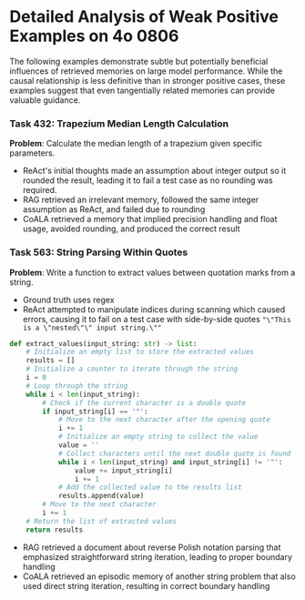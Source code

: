 # Detailed Analysis of Weak Positive Examples on 4o 0806

The following examples demonstrate subtle but potentially beneficial influences of retrieved memories on large model performance. While the causal relationship is less definitive than in stronger positive cases, these examples suggest that even tangentially related memories can provide valuable guidance.

### Task 432: Trapezium Median Length Calculation

**Problem**: Calculate the median length of a trapezium given specific parameters.

- ReAct's initial thoughts made an assumption about integer output so it rounded the result, leading it to fail a test case as no rounding was required.
- RAG retrieved an irrelevant memory, followed the same integer assumption as ReAct, and failed due to rounding
- CoALA retrieved a memory that implied precision handling and float usage, avoided rounding, and produced the correct result

### Task 563: String Parsing Within Quotes

**Problem**: Write a function to extract values between quotation marks from a string.

- Ground truth uses regex
- ReAct attempted to manipulate indices during scanning which caused errors, causing it to fail on a test case with side-by-side quotes `"\"This is a \"nested\"\" input string.\""`
```python
def extract_values(input_string: str) -> list:
    # Initialize an empty list to store the extracted values
    results = []
    # Initialize a counter to iterate through the string
    i = 0
    # Loop through the string
    while i < len(input_string):
        # Check if the current character is a double quote
        if input_string[i] == '"':
            # Move to the next character after the opening quote
            i += 1
            # Initialize an empty string to collect the value
            value = ''
            # Collect characters until the next double quote is found
            while i < len(input_string) and input_string[i] != '"':
                value += input_string[i]
                i += 1
            # Add the collected value to the results list
            results.append(value)
        # Move to the next character
        i += 1
    # Return the list of extracted values
    return results
```
- RAG retrieved a document about reverse Polish notation parsing that emphasized straightforward string iteration, leading to proper boundary handling
- CoALA retrieved an episodic memory of another string problem that also used direct string iteration, resulting in correct boundary handling
